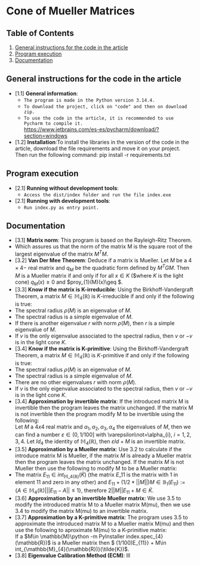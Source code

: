 # Cone of Mueller Matrices 


## Table of Contents

  1. [General instructions for the code in the article](#general-instructions-for-the-code-in-the-article)
  2. [Program execution](#program-execution)
  3. [Documentation](#documentation)

## General instructions for the code in the article

  <a name="General instructions for the code in the article--General information"></a><a name="1.1"></a>
  - [1.1] **General information**:
    - `The program is made in the Python version 3.14.4. `
    - `To download the project, click on "code" and then on download zip.`
    - `To use the code in the article, it is recommended to use Pycharm to compile it.`
        <br />https://www.jetbrains.com/es-es/pycharm/download/?section=windows
  <a name="General instructions for the code in the article--installation"></a><a name="1.2"></a>
  - [1.2] **Installation**:To install the libraries in the version of the code in the <br />
  article, download the file requirements and move it on your project. Then run the following command: pip install -r requirements.txt



## Program execution
   
  <a name="Program execution--Running without development tools"></a><a name="2.1"></a>
  - [2.1] **Running without development tools**:
    - `Access the dist/index folder and run the file index.exe`
   <a name="Program execution--Running with development tools"></a><a name="2.2"></a>
  - [2.1] **Running with development tools**:
    - `Run index.py as entry point.`
    
## Documentation

  <a name="Documentation-Matrix norm"></a><a name="3.1"></a>
  - [3.1] **Matrix norm**: This program is based on the Rayleigh-Ritz Theorem.
  - Which assures us that the norm of the matrix M is the square root of the largest eigenvalue of the matrix $M^{T}M$.
  - [3.2] **Van Der Mee Theorem**: Deduce if a matrix is Mueller. Let $M$ be a $4\times 4-$ real matrix and 
$q_{M}$ be the quadratic form defined by $M^{T}GM$. Then $M$ is a Mueller matrix if and only if for all  $x\in K$ ($where
$K$ is the light cone) $q_{M}(x)\geq 0$ and $proy_{1}(M)(x)\geq $.
  - [3.3] **Know if the matrix is K-irreducible**: Using the Birkhoff-Vandergraft Theorem, a matrix $M\in \mathbb{M}_{4}(\mathbb{R})$
is $K$-irreducible if and only if the following is true:
  - The spectral radius $\rho(M)$ is an eigenvalue of $M$.
  - The spectral radius is a simple eigenvalue of $M$.
  - If there is another eigenvalue $r$ with norm $\rho(M)$, then $r$ is a simple eigenvalue of $M$.
  - If $v$ is the only eigenvalue associated to the spectral radius, then $v$ or $-v$ is in the light cone $K$.
  - [3.4] **Know if the matrix is K-primitive**: Using the Birkhoff-Vandergraft Theorem, a matrix $M\in \mathbb{M}_{4}(\mathbb{R})$
is $K$-primitive if and only if the following is true: 
  -  The spectral radius $\rho(M)$ is an eigenvalue of $M$.
  - The spectral radius is a simple eigenvalue of $M$.
  - There are no other eigenvalues $r$ with norm $\rho(M)$.
  - If $v$ is the only eigenvalue associated to the spectral radius, then $v$ or $-v$ is in the light cone $K$.
  - [3.4] **Approximation by invertible matrix**: If the introduced matrix M is invertible then the program leaves the matrix
unchanged. If the matrix M is not invertible then the program modify M to be invertible using the following:<br />
Let $M$ a $4x4$ real matrix and $\alpha_{1}, \alpha_{2}, \alpha_{3}, \alpha_{4}$
the eigenvalues of $M$, then we can find a number $\varepsilon\in (0,1/100]$ with \varepsilon\not=\alpha_{i}, $i=1,2,3,4$. 
Let $Id_{4}$ the identity of $\mathbb{M}_{4}(\mathbb{R})$, then $\varepsilon Id+M$ is an invertible matrix. 
  - [3.5] **Approximation by a Mueller matrix**: Use 3.2 to calculate if the introduce matrix M is Mueller, if the matrix $M$ is
already a Mueller matrix then the program leaves the matrix unchanged. If the matrix $M$ is not Mueller then use the following to 
modify M to be a Mueller matrix: 
  - The matrix $E_{11}\in int_{\mathbb{M}\_{4}(\mathbb{R})}(\tilde{K})$ (the matrix $E\_{11}$ is the matrix with 1 in element 11 and zero in any other) and $E_{11}+(1/2*||M||)M \in \mathbb{B}_{1}(E_{11}):=\{A\in \mathbb{M}_{4}(\mathbb{R})\vert ||E_{11}-A||\leq 1\}$, therefore
$2||M||E_{11}+M\in \tilde{K}$.
  - [3.6] **Approximation by an invertible Mueller matrix**: We use 3.5 to modify the introduced matrix M to a Mueller matrix M(mu), 
then we use 3.4 to modify the matrix M(mu) to an invertible matrix. 
  - [3.7] **Approximation by a K-primitive matrix**: The program uses 3.5 to approximate the introduced matrix M to a Mueller matrix
M(mu) and then use the following to aproximate M(mu) to a K-primitive matrix:<br />
If a $M\in \mathbb{M}\python -m PyInstaller index.spec_{4}(\mathbb{R})$ is a Mueller matrix then $ (1/100)E_{11}} + M\in int_{\mathbb{M}_{4}(\mathbb{R})}(\tilde{K})$. 
  - [3.8] **Eigenvalue Calibration Method (ECM)**: lll